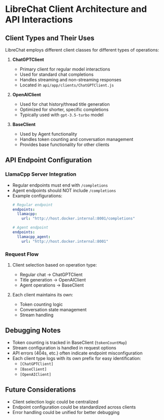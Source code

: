 # LibreChat Client Architecture and API Interactions

## Client Types and Their Uses

LibreChat employs different client classes for different types of operations:

1. **ChatGPTClient**
   - Primary client for regular model interactions
   - Used for standard chat completions
   - Handles streaming and non-streaming responses
   - Located in `api/app/clients/ChatGPTClient.js`

2. **OpenAIClient**
   - Used for chat history/thread title generation
   - Optimized for shorter, specific completions
   - Typically used with `gpt-3.5-turbo` model

3. **BaseClient**
   - Used by Agent functionality
   - Handles token counting and conversation management
   - Provides base functionality for other clients

## API Endpoint Configuration

### LlamaCpp Server Integration
- Regular endpoints must end with `/completions`
- Agent endpoints should NOT include `/completions`
- Example configurations:
  ```yaml
  # Regular endpoint
  endpoints:
    llamacpp:
      url: "http://host.docker.internal:8001/completions"

  # Agent endpoint
  endpoints:
    llamacpp_agent:
      url: "http://host.docker.internal:8001"
  ```

### Request Flow
1. Client selection based on operation type:
   - Regular chat → ChatGPTClient
   - Title generation → OpenAIClient
   - Agent operations → BaseClient

2. Each client maintains its own:
   - Token counting logic
   - Conversation state management
   - Stream handling

## Debugging Notes
- Token counting is tracked in BaseClient (`tokenCountMap`)
- Stream configuration is handled in request options
- API errors (404s, etc.) often indicate endpoint misconfiguration
- Each client type logs with its own prefix for easy identification:
  - `[ChatGPTClient]`
  - `[BaseClient]`
  - `[OpenAIClient]`

## Future Considerations
- Client selection logic could be centralized
- Endpoint configuration could be standardized across clients
- Error handling could be unified for better debugging 